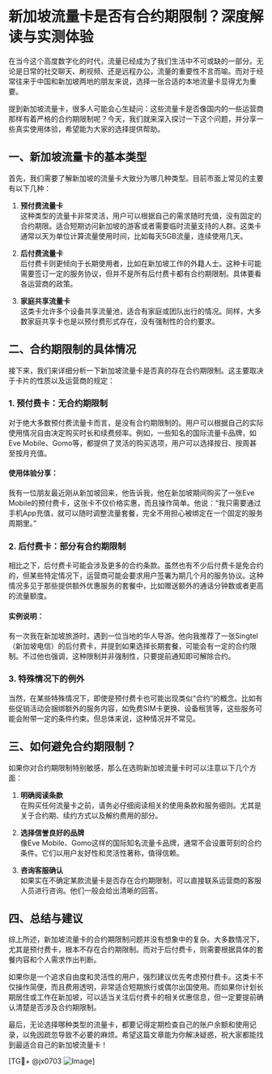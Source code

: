 # 新加坡流量卡是否有合约期限制？深度解读与实测体验

在当今这个高度数字化的时代，流量已经成为了我们生活中不可或缺的一部分。无论是日常的社交聊天、刷视频、还是远程办公，流量的重要性不言而喻。而对于经常往来于中国和新加坡两地的朋友来说，选择一张合适的本地流量卡显得尤为重要。

提到新加坡流量卡，很多人可能会心生疑问：这些流量卡是否像国内的一些运营商那样有着严格的合约期限制呢？今天，我们就来深入探讨一下这个问题，并分享一些真实使用体验，希望能为大家的选择提供帮助。

## 一、新加坡流量卡的基本类型

首先，我们需要了解新加坡的流量卡大致分为哪几种类型。目前市面上常见的主要有以下几种：

1. **预付费流量卡**  
   这种类型的流量卡非常灵活，用户可以根据自己的需求随时充值，没有固定的合约期限。适合短期访问新加坡的游客或者需要临时流量支持的人群。这类卡通常以天为单位计算流量使用时间，比如每天5GB流量，连续使用几天。

2. **后付费流量卡**  
   后付费卡则更倾向于长期使用者，比如在新加坡工作的外籍人士。这种卡可能需要签订一定的服务协议，但并不是所有后付费卡都有合约期限制。具体要看各运营商的政策。

3. **家庭共享流量卡**  
   这类卡允许多个设备共享流量池，适合有家庭或团队出行的情况。同样，大多数家庭共享卡也是以预付费形式存在，没有强制性的合约要求。

## 二、合约期限制的具体情况

接下来，我们来详细分析一下新加坡流量卡是否真的存在合约期限制。这主要取决于卡片的性质以及运营商的规定：

### 1. 预付费卡：无合约期限制
对于绝大多数预付费流量卡而言，是没有合约期限制的。用户可以根据自己的实际使用情况自由决定购买时长和续费频率。例如，一些知名的国际流量卡品牌，如Eve Mobile、Gomo等，都提供了灵活的购买选项，用户可以选择按日、按周甚至按月充值。

#### 使用体验分享：
我有一位朋友最近刚从新加坡回来，他告诉我，他在新加坡期间购买了一张Eve Mobile的预付费卡，这张卡不仅价格实惠，而且操作简单。他说：“我只需要通过手机App充值，就可以随时调整流量套餐，完全不用担心被绑定在一个固定的服务周期里。”

### 2. 后付费卡：部分有合约期限制
相比之下，后付费卡可能会涉及更多的合约条款。虽然也有不少后付费卡是免合约的，但某些特定情况下，运营商可能会要求用户签署为期几个月的服务协议。这种情况多见于那些提供额外优惠服务的套餐中，比如赠送额外的通话分钟数或者更高的流量额度。

#### 实例说明：
有一次我在新加坡旅游时，遇到一位当地的华人导游。他向我推荐了一张Singtel（新加坡电信）的后付费卡，并提到如果选择长期套餐，可能会有一定的合约限制。不过他也强调，这种限制并非强制性，只要提前通知即可解除合约。

### 3. 特殊情况下的例外
当然，在某些特殊情况下，即使是预付费卡也可能出现类似“合约”的概念。比如有些促销活动会捆绑额外的服务内容，如免费SIM卡更换、设备租赁等，这些服务可能会附带一定的条件约束。但总体来说，这种情况并不常见。

## 三、如何避免合约期限制？

如果你对合约期限制特别敏感，那么在选购新加坡流量卡时可以注意以下几个方面：

1. **明确阅读条款**  
   在购买任何流量卡之前，请务必仔细阅读相关的使用条款和服务细则。尤其是关于合约期、续约方式以及解约费用的部分。

2. **选择信誉良好的品牌**  
   像Eve Mobile、Gomo这样的国际知名流量卡品牌，通常不会设置苛刻的合约条件。它们以用户友好性和灵活性著称，值得信赖。

3. **咨询客服确认**  
   如果实在不确定某款流量卡是否存在合约期限制，可以直接联系运营商的客服人员进行咨询。他们一般会给出清晰的回答。

## 四、总结与建议

综上所述，新加坡流量卡的合约期限制问题并没有想象中的复杂。大多数情况下，尤其是预付费卡，根本不存在合约期限制。而对于后付费卡，则需要根据具体的套餐内容和个人需求作出判断。

如果你是一个追求自由度和灵活性的用户，强烈建议优先考虑预付费卡。这类卡不仅操作简便，而且费用透明，非常适合短期旅行或偶尔出国使用。而如果你计划长期居住或工作在新加坡，可以适当关注后付费卡的相关优惠信息，但一定要提前确认清楚是否涉及合约期限制。

最后，无论选择哪种类型的流量卡，都要记得定期检查自己的账户余额和使用记录，以免因疏忽导致不必要的麻烦。希望这篇文章能为你解决疑惑，祝大家都能找到最适合自己的新加坡流量卡！

[TG💪+ @jx0703 ![Image](https://github.com/user-attachments/assets/dbca1d08-cadb-493c-b0ec-ad6f7a83f270)]